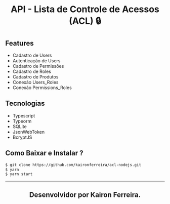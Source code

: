 <h1 align="center">API - Lista de Controle de Acessos (ACL) 🔒</h1>

## Features
- Cadastro de Users
- Autenticação de Users
- Cadastro de Permissões
- Cadastro de Roles
- Cadastro de Produtos
- Conexão Users_Roles
- Conexão Permissions_Roles

## Tecnologias
- Typescript
- Typeorm
- SQLite
- JsonWebToken
- BcryptJS

## Como Baixar e Instalar ?

``` bash
$ git clone https://github.com/kaironferreira/acl-nodejs.git
$ yarn 
$ yarn start

```

<hr>

<h2 align="center">Desenvolvidor por <strong> Kairon Ferreira.</strong></h3></h2>

